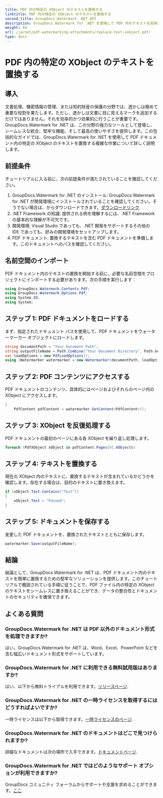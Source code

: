 ```yaml
---
title: PDF 内の特定の XObject のテキストを置換する
linktitle: PDF 内の特定の XObject のテキストを置換する
second_title: GroupDocs.Watermark .NET API
description: GroupDocs.Watermark for .NET を使用して PDF 内のテキストを効率的に置換します。透かしを .NET アプリケーションにシームレスに統合します。
weight: 44
url: /ja/net/pdf-watermarking-attachments/replace-text-xobject-pdf/
type: docs
---
```

# PDF 内の特定の XObject のテキストを置換する

## 導入
文書処理、機密情報の管理、または知的財産の保護の分野では、透かしは極めて重要な役割を果たします。ただし、透かしは文書に目に見えるマークを追加するだけではありません。それを効率的かつ効果的に行うことが重要です。 GroupDocs.Watermark for .NET は、この分野の強力なツールとして登場し、シームレスな統合、堅牢な機能、そして最高の使いやすさを提供します。この包括的なガイドでは、GroupDocs.Watermark for .NET を使用して PDF ドキュメント内の特定の XObject のテキストを置換する複雑な作業について詳しく説明します。
## 前提条件
チュートリアルに入る前に、次の前提条件が満たされていることを確認してください。
1.  GroupDocs.Watermark for .NET のインストール: GroupDocs.Watermark for .NET が開発環境にインストールされていることを確認してください。そうでない場合は、からダウンロードできます。[ダウンロードリンク](https://releases.groupdocs.com/Watermark/net/).
2. .NET Framework の知識: 提供される例を理解するには、.NET Framework の基本的な理解が不可欠です。
3. 開発環境: Visual Studio であっても、.NET 開発をサポートするその他の IDE であっても、好みの開発環境をセットアップします。
4. PDF ドキュメント: 置換するテキストを含む PDF ドキュメントを準備します。このドキュメントへのパスを確認してください。

## 名前空間のインポート
PDF ドキュメント内のテキストの置換を開始する前に、必要な名前空間をプロジェクトにインポートする必要があります。次の手順を実行します：

```csharp
using GroupDocs.Watermark.Contents.Pdf;
using GroupDocs.Watermark.Options.Pdf;
using System.IO;
using System;
```
## ステップ 1: PDF ドキュメントをロードする
まず、指定されたドキュメント パスを使用して、PDF ドキュメントをウォーターマーカー オブジェクトにロードします。
```csharp
string documentPath = "Your Document Path";
string outputFileName = Path.Combine("Your Document Directory", Path.GetFileName(documentPath));
var loadOptions = new PdfLoadOptions();
using (Watermarker watermarker = new Watermarker(documentPath, loadOptions))
```
## ステップ 2: PDF コンテンツにアクセスする
PDF ドキュメントのコンテンツ、具体的にはページおよびそれらのページ内の XObject にアクセスします。
```csharp
{
    PdfContent pdfContent = watermarker.GetContent<PdfContent>();
```
## ステップ 3: XObject を反復処理する
PDF ドキュメントの最初のページにある各 XObject を繰り返し処理します。
```csharp
foreach (PdfXObject xObject in pdfContent.Pages[0].XObjects)
```
## ステップ 4: テキストを置換する
現在の XObject 内のテキストに、置換するテキストが含まれているかどうかを確認します。存在する場合は、目的のテキストに置き換えます。
```csharp
if (xObject.Text.Contains("Test"))
{
    xObject.Text = "Passed";
}
```
## ステップ 5: ドキュメントを保存する
変更した PDF ドキュメントを、置換されたテキストとともに保存します。
```csharp
watermarker.Save(outputFileName);
```

## 結論
結論として、GroupDocs.Watermark for .NET は、PDF ドキュメント内のテキストを簡単に置換するための堅牢なソリューションを提供します。このチュートリアルで概説されている手順に従うことで、PDF ファイル内の特定の XObject のテキストをシームレスに置き換えることができ、データの整合性とドキュメントのセキュリティを確保できます。
## よくある質問
### GroupDocs.Watermark for .NET は PDF 以外のドキュメント形式を処理できますか?
はい。GroupDocs.Watermark for .NET は、Word、Excel、PowerPoint などを含む幅広いドキュメント形式をサポートしています。
### GroupDocs.Watermark for .NET に利用できる無料試用版はありますか?
はい、以下から無料トライアルを利用できます。[リリースページ](https://releases.groupdocs.com/).
### GroupDocs.Watermark for .NET の一時ライセンスを取得するにはどうすればよいですか?
一時ライセンスは以下から取得できます。[一時ライセンスのページ](https://purchase.groupdocs.com/temporary-license/).
### GroupDocs.Watermark for .NET のドキュメントはどこで見つけられますか?
詳細なドキュメントは次の場所で入手できます。[ドキュメントページ](https://tutorials.groupdocs.com/Watermark/net/).
### GroupDocs.Watermark for .NET ではどのようなサポート オプションが利用できますか?
 GroupDocs コミュニティ フォーラムからサポートや支援を求めることができます。[ここ](https://forum.groupdocs.com/c/watermark/19).